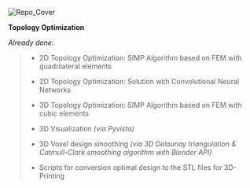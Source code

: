 ![Repo_Cover](https://github.com/MihailTsybakov/TopologyOptimization/assets/62279777/6bbfbb43-3e34-425f-84ac-4b7f2f0cb92e)

<b>Topology Optimization</b>

<i>Already done:</i>

> - 2D Topology Optimization: SIMP Algorithm based on FEM with quadrilateral elements
>   
> - 2D Topology Optimization: Solution with Convolutional Neural Networks 
>
> - 3D Topology Optimization: SIMP Algorithm based on FEM with cubic elements
>
> - 3D Visualization <i>(via Pyvista)</i>
>
> - 3D Voxel design smoothing <i>(via 3D Delaunay triangulation & Catmull-Clark smoothing algorithm with Blender API)</i>
>
> - Scripts for conversion optimal design to the STL files for 3D-Printing


